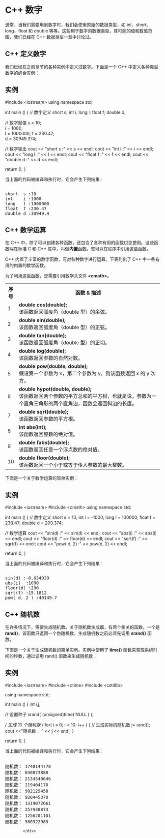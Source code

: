 <!DOCTYPE html>
<html lang="zh-CN">
<head>
<meta charset="UTF-8">
<title>C++ 数字</title>
</head>
<body>
<div class="article-intro" id="content">
			
			
<h1>C++ <span class="color_h1">数字</span></h1>&#13;
&#13;
<div class="tutintro">&#13;
<p>通常，当我们需要用到数字时，我们会使用原始的数据类型，如 int、short、long、float 和 double 等等。这些用于数字的数据类型，其可能的值和数值范围，我们已经在 C++ 数据类型一章中讨论过。</p>&#13;
</div>&#13;
&#13;
<h2 class="tutheader">C++ 定义数字</h2>&#13;
<p>我们已经在之前章节的各种实例中定义过数字。下面是一个 C++ 中定义各种类型数字的综合实例：</p>&#13;
<div class="example"> &#13;
<h2 class="example">实例</h2>&#13;
<div class="example_code">&#13;
<div class="hl-main"><span class="hl-prepro">#include</span><span class="hl-prepro"> </span><span class="hl-quotes">&lt;</span><span class="hl-string">iostream</span><span class="hl-quotes">&gt;</span><span class="hl-prepro"/><span class="hl-code">
</span><span class="hl-reserved">using</span><span class="hl-code"> </span><span class="hl-types">namespace</span><span class="hl-code"> </span><span class="hl-identifier">std</span><span class="hl-code">;
 
</span><span class="hl-types">int</span><span class="hl-code"> </span><span class="hl-identifier">main</span><span class="hl-code"> </span><span class="hl-brackets">(</span><span class="hl-brackets">)</span><span class="hl-code">
</span><span class="hl-brackets">{</span><span class="hl-code">
   </span><span class="hl-comment">// 数字定义</span><span class="hl-comment"/><span class="hl-code">
   </span><span class="hl-types">short</span><span class="hl-code">  </span><span class="hl-identifier">s</span><span class="hl-code">;
   </span><span class="hl-types">int</span><span class="hl-code">    </span><span class="hl-identifier">i</span><span class="hl-code">;
   </span><span class="hl-types">long</span><span class="hl-code">   </span><span class="hl-identifier">l</span><span class="hl-code">;
   </span><span class="hl-types">float</span><span class="hl-code">  </span><span class="hl-identifier">f</span><span class="hl-code">;
   </span><span class="hl-types">double</span><span class="hl-code"> </span><span class="hl-identifier">d</span><span class="hl-code">;
   
   </span><span class="hl-comment">// 数字赋值</span><span class="hl-comment"/><span class="hl-code">
   </span><span class="hl-identifier">s</span><span class="hl-code"> = </span><span class="hl-number">10</span><span class="hl-code">;      
   </span><span class="hl-identifier">i</span><span class="hl-code"> = </span><span class="hl-number">1000</span><span class="hl-code">;    
   </span><span class="hl-identifier">l</span><span class="hl-code"> = </span><span class="hl-number">1000000</span><span class="hl-code">; 
   </span><span class="hl-identifier">f</span><span class="hl-code"> = </span><span class="hl-number">230</span><span class="hl-number">.47</span><span class="hl-code">;  
   </span><span class="hl-identifier">d</span><span class="hl-code"> = </span><span class="hl-number">30949</span><span class="hl-number">.374</span><span class="hl-code">;
   
   </span><span class="hl-comment">// 数字输出</span><span class="hl-comment"/><span class="hl-code">
   </span><span class="hl-identifier">cout</span><span class="hl-code"> &lt;&lt; </span><span class="hl-quotes">"</span><span class="hl-string">short  s :</span><span class="hl-quotes">"</span><span class="hl-code"> &lt;&lt; </span><span class="hl-identifier">s</span><span class="hl-code"> &lt;&lt; </span><span class="hl-identifier">endl</span><span class="hl-code">;
   </span><span class="hl-identifier">cout</span><span class="hl-code"> &lt;&lt; </span><span class="hl-quotes">"</span><span class="hl-string">int    i :</span><span class="hl-quotes">"</span><span class="hl-code"> &lt;&lt; </span><span class="hl-identifier">i</span><span class="hl-code"> &lt;&lt; </span><span class="hl-identifier">endl</span><span class="hl-code">;
   </span><span class="hl-identifier">cout</span><span class="hl-code"> &lt;&lt; </span><span class="hl-quotes">"</span><span class="hl-string">long   l :</span><span class="hl-quotes">"</span><span class="hl-code"> &lt;&lt; </span><span class="hl-identifier">l</span><span class="hl-code"> &lt;&lt; </span><span class="hl-identifier">endl</span><span class="hl-code">;
   </span><span class="hl-identifier">cout</span><span class="hl-code"> &lt;&lt; </span><span class="hl-quotes">"</span><span class="hl-string">float  f :</span><span class="hl-quotes">"</span><span class="hl-code"> &lt;&lt; </span><span class="hl-identifier">f</span><span class="hl-code"> &lt;&lt; </span><span class="hl-identifier">endl</span><span class="hl-code">;
   </span><span class="hl-identifier">cout</span><span class="hl-code"> &lt;&lt; </span><span class="hl-quotes">"</span><span class="hl-string">double d :</span><span class="hl-quotes">"</span><span class="hl-code"> &lt;&lt; </span><span class="hl-identifier">d</span><span class="hl-code"> &lt;&lt; </span><span class="hl-identifier">endl</span><span class="hl-code">;
 
   </span><span class="hl-reserved">return</span><span class="hl-code"> </span><span class="hl-number">0</span><span class="hl-code">;
</span><span class="hl-brackets">}</span></div>&#13;
</div>&#13;
</div>&#13;
<p>当上面的代码被编译和执行时，它会产生下列结果：</p>&#13;
<pre>&#13;
short  s :10&#13;
int    i :1000&#13;
long   l :1000000&#13;
float  f :230.47&#13;
double d :30949.4&#13;
</pre>&#13;
&#13;
<h2 class="tutheader">C++ 数学运算</h2>&#13;
<p>在 C++ 中，除了可以创建各种函数，还包含了各种有用的函数供您使用。这些函数写在标准 C 和 C++ 库中，叫做<b>内置</b>函数。您可以在程序中引用这些函数。</p>&#13;
<p>C++ 内置了丰富的数学函数，可对各种数字进行运算。下表列出了 C++ 中一些有用的内置的数学函数。</p>&#13;
<p>为了利用这些函数，您需要引用数学头文件 <b>&lt;cmath&gt;</b>。</p>&#13;
<table class="reference notranslate">&#13;
<tr><th width="5%">序号</th><th>函数 &amp; 描述</th></tr>&#13;
<tr><td>1</td><td><b>double cos(double);</b><br/>该函数返回弧度角（double 型）的余弦。</td></tr>&#13;
<tr><td>2</td><td><b>double sin(double);</b><br/>该函数返回弧度角（double 型）的正弦。</td></tr>&#13;
<tr><td>3</td><td><b>double tan(double);</b><br/>该函数返回弧度角（double 型）的正切。</td></tr>&#13;
<tr><td>4</td><td><b>double log(double);</b><br/>该函数返回参数的自然对数。</td></tr>&#13;
<tr><td>5</td><td><b>double pow(double, double);</b><br/>假设第一个参数为 x，第二个参数为 y，则该函数返回 x 的 y 次方。</td></tr>&#13;
<tr><td>6</td><td><b>double hypot(double, double);</b><br/>该函数返回两个参数的平方总和的平方根，也就是说，参数为一个直角三角形的两个直角边，函数会返回斜边的长度。</td></tr>&#13;
<tr><td>7</td><td><b>double sqrt(double);</b><br/>该函数返回参数的平方根。</td></tr>&#13;
<tr><td>8</td><td><b>int abs(int);</b><br/>该函数返回整数的绝对值。</td></tr>&#13;
<tr><td>9</td><td><b>double fabs(double);</b><br/>该函数返回任意一个浮点数的绝对值。</td></tr>&#13;
<tr><td>10</td><td><b>double floor(double);</b><br/>该函数返回一个小于或等于传入参数的最大整数。</td></tr>&#13;
</table>&#13;
<p>下面是一个关于数学运算的简单实例：</p>&#13;
<div class="example"> &#13;
<h2 class="example">实例</h2>&#13;
<div class="example_code">&#13;
<div class="hl-main"><span class="hl-prepro">#include</span><span class="hl-prepro"> </span><span class="hl-quotes">&lt;</span><span class="hl-string">iostream</span><span class="hl-quotes">&gt;</span><span class="hl-prepro"/><span class="hl-code">
</span><span class="hl-prepro">#include</span><span class="hl-prepro"> </span><span class="hl-quotes">&lt;</span><span class="hl-string">cmath</span><span class="hl-quotes">&gt;</span><span class="hl-prepro"/><span class="hl-code">
</span><span class="hl-reserved">using</span><span class="hl-code"> </span><span class="hl-types">namespace</span><span class="hl-code"> </span><span class="hl-identifier">std</span><span class="hl-code">;
 
</span><span class="hl-types">int</span><span class="hl-code"> </span><span class="hl-identifier">main</span><span class="hl-code"> </span><span class="hl-brackets">(</span><span class="hl-brackets">)</span><span class="hl-code">
</span><span class="hl-brackets">{</span><span class="hl-code">
   </span><span class="hl-comment">// 数字定义</span><span class="hl-comment"/><span class="hl-code">
   </span><span class="hl-types">short</span><span class="hl-code">  </span><span class="hl-identifier">s</span><span class="hl-code"> = </span><span class="hl-number">10</span><span class="hl-code">;
   </span><span class="hl-types">int</span><span class="hl-code">    </span><span class="hl-identifier">i</span><span class="hl-code"> = -</span><span class="hl-number">1000</span><span class="hl-code">;
   </span><span class="hl-types">long</span><span class="hl-code">   </span><span class="hl-identifier">l</span><span class="hl-code"> = </span><span class="hl-number">100000</span><span class="hl-code">;
   </span><span class="hl-types">float</span><span class="hl-code">  </span><span class="hl-identifier">f</span><span class="hl-code"> = </span><span class="hl-number">230</span><span class="hl-number">.47</span><span class="hl-code">;
   </span><span class="hl-types">double</span><span class="hl-code"> </span><span class="hl-identifier">d</span><span class="hl-code"> = </span><span class="hl-number">200</span><span class="hl-number">.374</span><span class="hl-code">;
 
   </span><span class="hl-comment">// 数学运算</span><span class="hl-comment"/><span class="hl-code">
   </span><span class="hl-identifier">cout</span><span class="hl-code"> &lt;&lt; </span><span class="hl-quotes">"</span><span class="hl-string">sin(d) :</span><span class="hl-quotes">"</span><span class="hl-code"> &lt;&lt; </span><span class="hl-identifier">sin</span><span class="hl-brackets">(</span><span class="hl-identifier">d</span><span class="hl-brackets">)</span><span class="hl-code"> &lt;&lt; </span><span class="hl-identifier">endl</span><span class="hl-code">;
   </span><span class="hl-identifier">cout</span><span class="hl-code"> &lt;&lt; </span><span class="hl-quotes">"</span><span class="hl-string">abs(i)  :</span><span class="hl-quotes">"</span><span class="hl-code"> &lt;&lt; </span><span class="hl-identifier">abs</span><span class="hl-brackets">(</span><span class="hl-identifier">i</span><span class="hl-brackets">)</span><span class="hl-code"> &lt;&lt; </span><span class="hl-identifier">endl</span><span class="hl-code">;
   </span><span class="hl-identifier">cout</span><span class="hl-code"> &lt;&lt; </span><span class="hl-quotes">"</span><span class="hl-string">floor(d) :</span><span class="hl-quotes">"</span><span class="hl-code"> &lt;&lt; </span><span class="hl-identifier">floor</span><span class="hl-brackets">(</span><span class="hl-identifier">d</span><span class="hl-brackets">)</span><span class="hl-code"> &lt;&lt; </span><span class="hl-identifier">endl</span><span class="hl-code">;
   </span><span class="hl-identifier">cout</span><span class="hl-code"> &lt;&lt; </span><span class="hl-quotes">"</span><span class="hl-string">sqrt(f) :</span><span class="hl-quotes">"</span><span class="hl-code"> &lt;&lt; </span><span class="hl-identifier">sqrt</span><span class="hl-brackets">(</span><span class="hl-identifier">f</span><span class="hl-brackets">)</span><span class="hl-code"> &lt;&lt; </span><span class="hl-identifier">endl</span><span class="hl-code">;
   </span><span class="hl-identifier">cout</span><span class="hl-code"> &lt;&lt; </span><span class="hl-quotes">"</span><span class="hl-string">pow( d, 2) :</span><span class="hl-quotes">"</span><span class="hl-code"> &lt;&lt; </span><span class="hl-identifier">pow</span><span class="hl-brackets">(</span><span class="hl-identifier">d</span><span class="hl-code">, </span><span class="hl-number">2</span><span class="hl-brackets">)</span><span class="hl-code"> &lt;&lt; </span><span class="hl-identifier">endl</span><span class="hl-code">;
 
   </span><span class="hl-reserved">return</span><span class="hl-code"> </span><span class="hl-number">0</span><span class="hl-code">;
</span><span class="hl-brackets">}</span></div>&#13;
</div>&#13;
</div>&#13;
<p>当上面的代码被编译和执行时，它会产生下列结果：</p>&#13;
<pre>&#13;
sin(d) :-0.634939&#13;
abs(i)  :1000&#13;
floor(d) :200&#13;
sqrt(f) :15.1812&#13;
pow( d, 2 ) :40149.7&#13;
</pre>&#13;
&#13;
<h2 class="tutheader">C++ 随机数</h2>&#13;
<p>在许多情况下，需要生成随机数。关于随机数生成器，有两个相关的函数。一个是 <b>rand()</b>，该函数只返回一个伪随机数。生成随机数之前必须先调用 <b>srand()</b> 函数。</p>&#13;
<p>下面是一个关于生成随机数的简单实例。实例中使用了 <b>time()</b> 函数来获取系统时间的秒数，通过调用 rand() 函数来生成随机数：</p>&#13;
<div class="example"> &#13;
<h2 class="example">实例</h2>&#13;
<div class="example_code">&#13;
<div class="hl-main"><span class="hl-prepro">#include</span><span class="hl-prepro"> </span><span class="hl-quotes">&lt;</span><span class="hl-string">iostream</span><span class="hl-quotes">&gt;</span><span class="hl-prepro"/><span class="hl-code">
</span><span class="hl-prepro">#include</span><span class="hl-prepro"> </span><span class="hl-quotes">&lt;</span><span class="hl-string">ctime</span><span class="hl-quotes">&gt;</span><span class="hl-prepro"/><span class="hl-code">
</span><span class="hl-prepro">#include</span><span class="hl-prepro"> </span><span class="hl-quotes">&lt;</span><span class="hl-string">cstdlib</span><span class="hl-quotes">&gt;</span><span class="hl-prepro"/><span class="hl-code">
 
</span><span class="hl-reserved">using</span><span class="hl-code"> </span><span class="hl-types">namespace</span><span class="hl-code"> </span><span class="hl-identifier">std</span><span class="hl-code">;
 
</span><span class="hl-types">int</span><span class="hl-code"> </span><span class="hl-identifier">main</span><span class="hl-code"> </span><span class="hl-brackets">(</span><span class="hl-brackets">)</span><span class="hl-code">
</span><span class="hl-brackets">{</span><span class="hl-code">
   </span><span class="hl-types">int</span><span class="hl-code"> </span><span class="hl-identifier">i</span><span class="hl-code">,</span><span class="hl-identifier">j</span><span class="hl-code">;
 
   </span><span class="hl-comment">// 设置种子</span><span class="hl-comment"/><span class="hl-code">
   </span><span class="hl-identifier">srand</span><span class="hl-brackets">(</span><span class="hl-code"> </span><span class="hl-brackets">(</span><span class="hl-types">unsigned</span><span class="hl-brackets">)</span><span class="hl-identifier">time</span><span class="hl-brackets">(</span><span class="hl-code"> </span><span class="hl-prepro">NULL</span><span class="hl-code"> </span><span class="hl-brackets">)</span><span class="hl-code"> </span><span class="hl-brackets">)</span><span class="hl-code">;
 
   </span><span class="hl-mlcomment">/*</span><span class="hl-mlcomment"> 生成 10 个随机数 </span><span class="hl-mlcomment">*/</span><span class="hl-code">
   </span><span class="hl-reserved">for</span><span class="hl-brackets">(</span><span class="hl-code"> </span><span class="hl-identifier">i</span><span class="hl-code"> = </span><span class="hl-number">0</span><span class="hl-code">; </span><span class="hl-identifier">i</span><span class="hl-code"> &lt; </span><span class="hl-number">10</span><span class="hl-code">; </span><span class="hl-identifier">i</span><span class="hl-code">++ </span><span class="hl-brackets">)</span><span class="hl-code">
   </span><span class="hl-brackets">{</span><span class="hl-code">
      </span><span class="hl-comment">// 生成实际的随机数</span><span class="hl-comment"/><span class="hl-code">
      </span><span class="hl-identifier">j</span><span class="hl-code">= </span><span class="hl-identifier">rand</span><span class="hl-brackets">(</span><span class="hl-brackets">)</span><span class="hl-code">;
      </span><span class="hl-identifier">cout</span><span class="hl-code"> &lt;&lt;</span><span class="hl-quotes">"</span><span class="hl-string">随机数： </span><span class="hl-quotes">"</span><span class="hl-code"> &lt;&lt; </span><span class="hl-identifier">j</span><span class="hl-code"> &lt;&lt; </span><span class="hl-identifier">endl</span><span class="hl-code">;
   </span><span class="hl-brackets">}</span><span class="hl-code">
 
   </span><span class="hl-reserved">return</span><span class="hl-code"> </span><span class="hl-number">0</span><span class="hl-code">;
</span><span class="hl-brackets">}</span></div>&#13;
</div>&#13;
</div>&#13;
<p>当上面的代码被编译和执行时，它会产生下列结果：</p>&#13;
<pre>&#13;
随机数： 1748144778&#13;
随机数： 630873888&#13;
随机数： 2134540646&#13;
随机数： 219404170&#13;
随机数： 902129458&#13;
随机数： 920445370&#13;
随机数： 1319072661&#13;
随机数： 257938873&#13;
随机数： 1256201101&#13;
随机数： 580322989&#13;
</pre>			<!-- 其他扩展 -->
						
			</div>
			
		
</body>
</html>